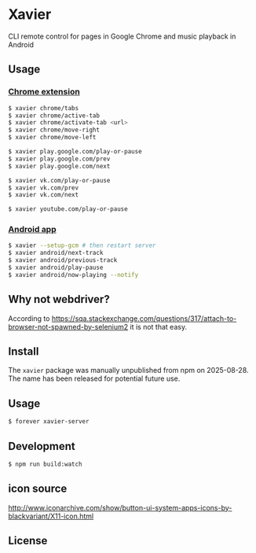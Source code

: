 # Xavier

CLI remote control for pages in Google Chrome and music playback in Android

## Usage

### [Chrome extension](https://github.com/ewnd9/xavier-browsers)

```sh
$ xavier chrome/tabs
$ xavier chrome/active-tab
$ xavier chrome/activate-tab <url>
$ xavier chrome/move-right
$ xavier chrome/move-left

$ xavier play.google.com/play-or-pause
$ xavier play.google.com/prev
$ xavier play.google.com/next

$ xavier vk.com/play-or-pause
$ xavier vk.com/prev
$ xavier vk.com/next

$ xavier youtube.com/play-or-pause
```

### [Android app](https://github.com/ewnd9/xavier-android)

```sh
$ xavier --setup-gcm # then restart server
$ xavier android/next-track
$ xavier android/previous-track
$ xavier android/play-pause
$ xavier android/now-playing --notify
```

## Why not webdriver?

According to
https://sqa.stackexchange.com/questions/317/attach-to-browser-not-spawned-by-selenium2 it is not that easy.

## Install

The `xavier` package was manually unpublished from npm on 2025-08-28. The name has been released for potential future use.

## Usage

```sh
$ forever xavier-server
```

## Development

```sh
$ npm run build:watch
```

## icon source

http://www.iconarchive.com/show/button-ui-system-apps-icons-by-blackvariant/X11-icon.html

## License
